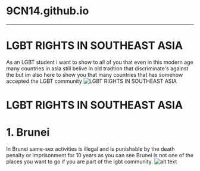 # **9CN14.github.io**
--------------------
# LGBT RIGHTS IN SOUTHEAST ASIA
As an LGBT student i want to show to all of you that even in this modern age many countries in asia still belive in old tradtion that discriminate's against the but im also here to show you that many countries that has somehow accepted the LGBT community
![LGBT RIGHTS IN SOUTHEAST ASIA](https://theaseanpost.com/sites/default/files/19783.jpg)
# LGBT RIGHTS IN SOUTHEAST ASIA

# 1. Brunei
In Brunei same-sex activities is illegal and is punishable by the death penalty or imprisonment for 10 years as you can see Brunei is not one of the places you want to go if you are part of the lgbt community.
![alt text](https://upload.wikimedia.org/wikipedia/commons/9/9c/Flag_of_Brunei.svg)
